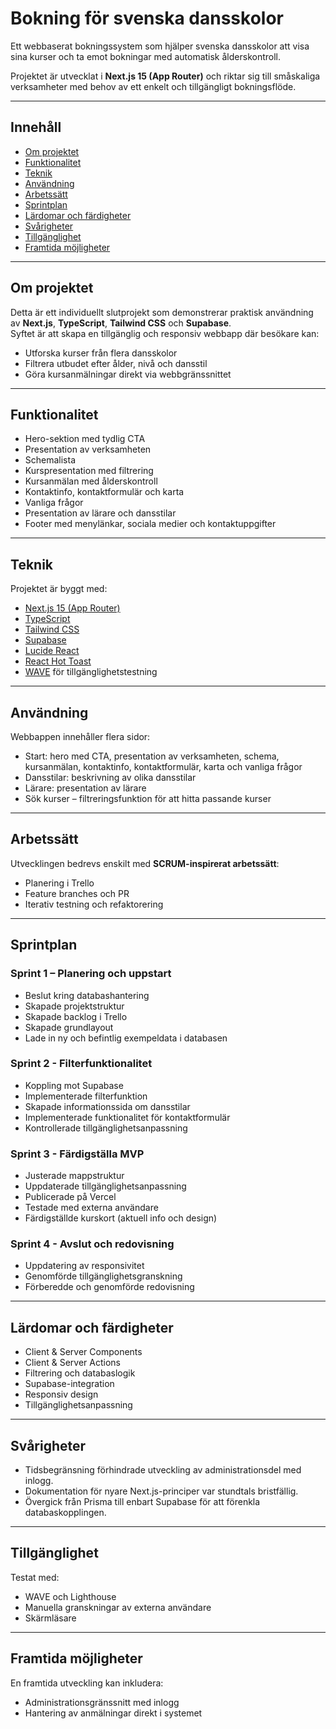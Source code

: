 # Bokning för svenska dansskolor

Ett webbaserat bokningssystem som hjälper svenska dansskolor att visa sina kurser och ta emot bokningar med automatisk ålderskontroll.

Projektet är utvecklat i **Next.js 15 (App Router)** och riktar sig till småskaliga verksamheter med behov av ett enkelt och tillgängligt bokningsflöde.

---

## Innehåll
- [Om projektet](#Om-projektet) 
- [Funktionalitet](#Funktionalitet)
- [Teknik](#Teknik)
- [Användning](#Användning)
- [Arbetssätt](#Arbetssätt)
- [Sprintplan](#Sprintplan)
- [Lärdomar och färdigheter](#Lärdomar-och-färdigheter)
- [Svårigheter](#Svårigheter)
- [Tillgänglighet](#Tillgänglighet)
- [Framtida möjligheter](#Framtida-möjligheter)

--- 

## Om projektet
Detta är ett individuellt slutprojekt som demonstrerar praktisk användning av **Next.js**, **TypeScript**, **Tailwind CSS** och **Supabase**.  
Syftet är att skapa en tillgänglig och responsiv webbapp där besökare kan:
- Utforska kurser från flera dansskolor
- Filtrera utbudet efter ålder, nivå och dansstil
- Göra kursanmälningar direkt via webbgränssnittet

---

## Funktionalitet
- Hero-sektion med tydlig CTA 
- Presentation av verksamheten
- Schemalista
- Kurspresentation med filtrering
- Kursanmälan med ålderskontroll
- Kontaktinfo, kontaktformulär och karta
- Vanliga frågor
- Presentation av lärare och dansstilar
- Footer med menylänkar, sociala medier och kontaktuppgifter

---

## Teknik
Projektet är byggt med:
- [Next.js 15 (App Router)](https://nextjs.org)
- [TypeScript](https://www.typescriptlang.org)
- [Tailwind CSS](https://tailwindcss.com)
- [Supabase](https://supabase.com)
- [Lucide React](https://lucide.dev/guide/packages/lucide-react)
- [React Hot Toast](https://react-hot-toast.com)
- [WAVE](https://wave.webaim.org) för tillgänglighetstestning
  
---

## Användning
Webbappen innehåller flera sidor:
- Start: hero med CTA, presentation av verksamheten, schema, kursanmälan, kontaktinfo, kontaktformulär, karta och vanliga frågor
- Dansstilar: beskrivning av olika dansstilar
- Lärare: presentation av lärare
- Sök kurser – filtreringsfunktion för att hitta passande kurser

---

## Arbetssätt
Utvecklingen bedrevs enskilt med **SCRUM-inspirerat arbetssätt**:
- Planering i Trello
- Feature branches och PR
- Iterativ testning och refaktorering

---

## Sprintplan

### Sprint 1 – Planering och uppstart
- Beslut kring databashantering
- Skapade projektstruktur
- Skapade backlog i Trello
- Skapade grundlayout
- Lade in ny och befintlig exempeldata i databasen

### Sprint 2 - Filterfunktionalitet 
- Koppling mot Supabase 
- Implementerade filterfunktion 
- Skapade informationssida om dansstilar
- Implementerade funktionalitet för kontaktformulär
- Kontrollerade tillgänglighetsanpassning

### Sprint 3 - Färdigställa MVP
- Justerade mappstruktur
- Uppdaterade tillgänglighetsanpassning
- Publicerade på Vercel
- Testade med externa användare
- Färdigställde kurskort (aktuell info och design)

### Sprint 4 - Avslut och redovisning
- Uppdatering av responsivitet
- Genomförde tillgänglighetsgranskning  
- Förberedde och genomförde redovisning

---

## Lärdomar och färdigheter
- Client & Server Components
- Client & Server Actions
- Filtrering och databaslogik
- Supabase-integration
- Responsiv design
- Tillgänglighetsanpassning

---

## Svårigheter
- Tidsbegränsning förhindrade utveckling av administrationsdel med inlogg.
- Dokumentation för nyare Next.js-principer var stundtals bristfällig.
- Övergick från Prisma till enbart Supabase för att förenkla databaskopplingen.

---

## Tillgänglighet
Testat med:
- WAVE och Lighthouse
- Manuella granskningar av externa användare
- Skärmläsare

---

## Framtida möjligheter
En framtida utveckling kan inkludera:
- Administrationsgränssnitt med inlogg
- Hantering av anmälningar direkt i systemet
